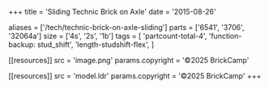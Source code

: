 +++
title = 'Sliding Technic Brick on Axle'
date  = '2015-08-26'

aliases = ['/tech/technic-brick-on-axle-sliding']
parts = ['6541', '3706', '32064a']
size  = ['4s', '2s', '1b']
tags  = [
  'partcount-total-4',
  'function-backup: stud_shift',
  'length-studshift-flex',
]

[[resources]]
src              = 'image.png'
params.copyright = '©2025 BrickCamp'

[[resources]]
src              = 'model.ldr'
params.copyright = '©2025 BrickCamp'
+++
